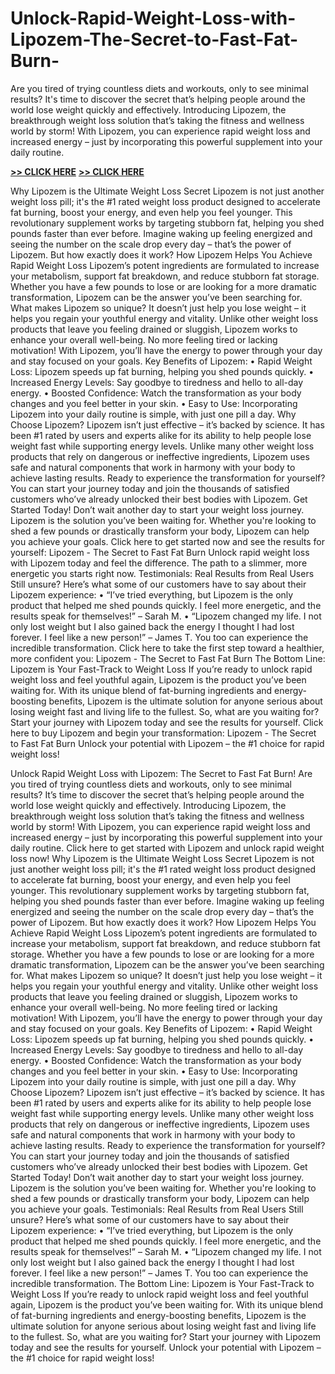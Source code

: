 # Unlock-Rapid-Weight-Loss-with-Lipozem-The-Secret-to-Fast-Fat-Burn-
Are you tired of trying countless diets and workouts, only to see minimal results? It's time to discover the secret that’s helping people around the world lose weight quickly and effectively. Introducing Lipozem, the breakthrough weight loss solution that’s taking the fitness and wellness world by storm! With Lipozem, you can experience rapid weight loss and increased energy – just by incorporating this powerful supplement into your daily routine.

**[>> CLICK HERE](https://maxpointmedia.com/click?pid=6837&offer_id=3000)** 
**[>> CLICK HERE](https://maxpointmedia.com/click?pid=6837&offer_id=3000)**
 
Why Lipozem is the Ultimate Weight Loss Secret
Lipozem is not just another weight loss pill; it's the #1 rated weight loss product designed to accelerate fat burning, boost your energy, and even help you feel younger. This revolutionary supplement works by targeting stubborn fat, helping you shed pounds faster than ever before. Imagine waking up feeling energized and seeing the number on the scale drop every day – that’s the power of Lipozem.
But how exactly does it work?
How Lipozem Helps You Achieve Rapid Weight Loss
Lipozem’s potent ingredients are formulated to increase your metabolism, support fat breakdown, and reduce stubborn fat storage. Whether you have a few pounds to lose or are looking for a more dramatic transformation, Lipozem can be the answer you’ve been searching for.
What makes Lipozem so unique? It doesn’t just help you lose weight – it helps you regain your youthful energy and vitality. Unlike other weight loss products that leave you feeling drained or sluggish, Lipozem works to enhance your overall well-being. No more feeling tired or lacking motivation! With Lipozem, you’ll have the energy to power through your day and stay focused on your goals.
Key Benefits of Lipozem:
•	Rapid Weight Loss: Lipozem speeds up fat burning, helping you shed pounds quickly.
•	Increased Energy Levels: Say goodbye to tiredness and hello to all-day energy.
•	Boosted Confidence: Watch the transformation as your body changes and you feel better in your skin.
•	Easy to Use: Incorporating Lipozem into your daily routine is simple, with just one pill a day.
Why Choose Lipozem?
Lipozem isn’t just effective – it’s backed by science. It has been #1 rated by users and experts alike for its ability to help people lose weight fast while supporting energy levels. Unlike many other weight loss products that rely on dangerous or ineffective ingredients, Lipozem uses safe and natural components that work in harmony with your body to achieve lasting results.
Ready to experience the transformation for yourself? You can start your journey today and join the thousands of satisfied customers who’ve already unlocked their best bodies with Lipozem.
Get Started Today!
Don’t wait another day to start your weight loss journey. Lipozem is the solution you’ve been waiting for. Whether you're looking to shed a few pounds or drastically transform your body, Lipozem can help you achieve your goals.
Click here to get started now and see the results for yourself: Lipozem - The Secret to Fast Fat Burn
Unlock rapid weight loss with Lipozem today and feel the difference. The path to a slimmer, more energetic you starts right now.
Testimonials: Real Results from Real Users
Still unsure? Here’s what some of our customers have to say about their Lipozem experience:
•	“I’ve tried everything, but Lipozem is the only product that helped me shed pounds quickly. I feel more energetic, and the results speak for themselves!” – Sarah M.
•	“Lipozem changed my life. I not only lost weight but I also gained back the energy I thought I had lost forever. I feel like a new person!” – James T.
You too can experience the incredible transformation. Click here to take the first step toward a healthier, more confident you: Lipozem - The Secret to Fast Fat Burn
The Bottom Line: Lipozem is Your Fast-Track to Weight Loss
If you’re ready to unlock rapid weight loss and feel youthful again, Lipozem is the product you’ve been waiting for. With its unique blend of fat-burning ingredients and energy-boosting benefits, Lipozem is the ultimate solution for anyone serious about losing weight fast and living life to the fullest.
So, what are you waiting for? Start your journey with Lipozem today and see the results for yourself.
Click here to buy Lipozem and begin your transformation: Lipozem - The Secret to Fast Fat Burn
Unlock your potential with Lipozem – the #1 choice for rapid weight loss!




Unlock Rapid Weight Loss with Lipozem: The Secret to Fast Fat Burn!
Are you tired of trying countless diets and workouts, only to see minimal results? It’s time to discover the secret that’s helping people around the world lose weight quickly and effectively. Introducing Lipozem, the breakthrough weight loss solution that’s taking the fitness and wellness world by storm! With Lipozem, you can experience rapid weight loss and increased energy – just by incorporating this powerful supplement into your daily routine.
Click here to get started with Lipozem and unlock rapid weight loss now!
Why Lipozem is the Ultimate Weight Loss Secret
Lipozem is not just another weight loss pill; it's the #1 rated weight loss product designed to accelerate fat burning, boost your energy, and even help you feel younger. This revolutionary supplement works by targeting stubborn fat, helping you shed pounds faster than ever before. Imagine waking up feeling energized and seeing the number on the scale drop every day – that’s the power of Lipozem.
But how exactly does it work?
How Lipozem Helps You Achieve Rapid Weight Loss
Lipozem’s potent ingredients are formulated to increase your metabolism, support fat breakdown, and reduce stubborn fat storage. Whether you have a few pounds to lose or are looking for a more dramatic transformation, Lipozem can be the answer you’ve been searching for.
What makes Lipozem so unique? It doesn’t just help you lose weight – it helps you regain your youthful energy and vitality. Unlike other weight loss products that leave you feeling drained or sluggish, Lipozem works to enhance your overall well-being. No more feeling tired or lacking motivation! With Lipozem, you’ll have the energy to power through your day and stay focused on your goals.
Key Benefits of Lipozem:
•	Rapid Weight Loss: Lipozem speeds up fat burning, helping you shed pounds quickly.
•	Increased Energy Levels: Say goodbye to tiredness and hello to all-day energy.
•	Boosted Confidence: Watch the transformation as your body changes and you feel better in your skin.
•	Easy to Use: Incorporating Lipozem into your daily routine is simple, with just one pill a day.
Why Choose Lipozem?
Lipozem isn’t just effective – it’s backed by science. It has been #1 rated by users and experts alike for its ability to help people lose weight fast while supporting energy levels. Unlike many other weight loss products that rely on dangerous or ineffective ingredients, Lipozem uses safe and natural components that work in harmony with your body to achieve lasting results.
Ready to experience the transformation for yourself? You can start your journey today and join the thousands of satisfied customers who’ve already unlocked their best bodies with Lipozem.
Get Started Today!
Don’t wait another day to start your weight loss journey. Lipozem is the solution you’ve been waiting for. Whether you're looking to shed a few pounds or drastically transform your body, Lipozem can help you achieve your goals.
Testimonials: Real Results from Real Users
Still unsure? Here’s what some of our customers have to say about their Lipozem experience:
•	“I’ve tried everything, but Lipozem is the only product that helped me shed pounds quickly. I feel more energetic, and the results speak for themselves!” – Sarah M.
•	“Lipozem changed my life. I not only lost weight but I also gained back the energy I thought I had lost forever. I feel like a new person!” – James T.
You too can experience the incredible transformation. 
The Bottom Line: Lipozem is Your Fast-Track to Weight Loss
If you’re ready to unlock rapid weight loss and feel youthful again, Lipozem is the product you’ve been waiting for. With its unique blend of fat-burning ingredients and energy-boosting benefits, Lipozem is the ultimate solution for anyone serious about losing weight fast and living life to the fullest.
So, what are you waiting for? Start your journey with Lipozem today and see the results for yourself.
Unlock your potential with Lipozem – the #1 choice for rapid weight loss!


